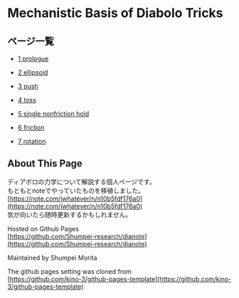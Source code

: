 # Mechanistic Basis of Diabolo Tricks

## ページ一覧

<!-- - [MathJax の動作確認](./mathjax-test) -->

- [1 prologue](./1_prologue)

- [2 ellipsoid](./2_ellipsoid)

- [3 push](./3_push)

- [4 toss](./4_toss)

- [5 single nonfriction hold](./5_singlenofhold)

- [6 friction](./6_friction)

- [7 rotation](./7_rotation)

## About This Page
ディアボロの力学について解説する個人ページです。  
もともとnoteでやっていたものを移植しました。  
[https://note.com/jwhatever/n/n10b5fdf176a0](https://note.com/jwhatever/n/n10b5fdf176a0)  
気が向いたら随時更新するかもしれません。

Hosted on Github Pages  
[https://github.com/Shumpei-research/dianote](https://github.com/Shumpei-research/dianote)


Maintained by Shumpei Morita


The github pages setting was cloned from  
[https://github.com/kino-3/github-pages-template](https://github.com/kino-3/github-pages-template)
